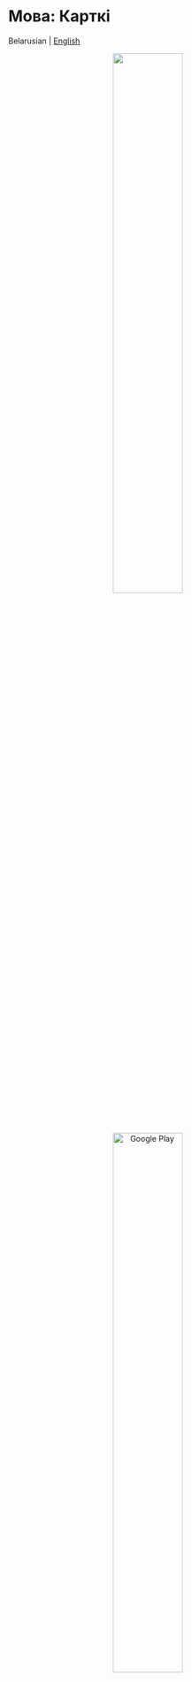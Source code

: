 # Мова: Карткі

Belarusian | [English](README_en.md)

<p align="center">
  <img src="https://github.com/andy-voz/mova-cards/assets/26454250/14c519b7-291e-449c-b17d-e21980f1713e" width="50%" height="50%"/>
  <a href="https://play.google.com/store/apps/details?id=com.skarynalabs.movacards"><img src="https://play.google.com/intl/en_us/badges/static/images/badges/be_badge_web_generic.png" alt="Google Play" width="50%" height="50%"/></a>
</p>

<details closed>
  <summary><h2>Скрыншоты</h2></summary>
  <p align="middle">
    <img src="https://github.com/andy-voz/mova-cards/assets/26454250/34b5c646-e699-401b-8f8a-4e80ff1adece" width="30%" height="30%"/>
    <img src="https://github.com/andy-voz/mova-cards/assets/26454250/759be674-833e-4d4d-bc93-c984f7692987" width="30%" height="30%"/>
  </p>
  <p align="middle">
    <img src="https://github.com/andy-voz/mova-cards/assets/26454250/a293e09b-8efc-4455-aa7b-511c246bfaae" width="30%" height="30%"/>
    <img src="https://github.com/andy-voz/mova-cards/assets/26454250/a3c06e45-e7ec-4f0e-9d7f-f63ab01d2b1e" width="30%" height="30%"/>
  </p>
  <p align="middle">
    <img src="https://github.com/andy-voz/mova-cards/assets/26454250/be83f5f8-8027-4695-b69a-4a1ba7110cb0" width="30%" height="30%"/>
  </p>
</details>

# Мэта

Дадатак распрацаваны для тых, хто хоча пашырыць свой слоўнікавы запас.

Ідэя простая: карыстальнік кожны дзень атрымлівае павядомленне з прапановай прагледзіць беларускае слова.
Для кожнага слова можна прагледзіць тлумачэнне ды пераклад на ангельскую ці рускую мовы.

# Статус

Праэкт знаходзіцца на этапе адкрытага тэставання.

Даступен для [Android](https://play.google.com/store/apps/details?id=com.skarynalabs.movacards)

# Тэхналёгіі

Дадатак распрацаваны на фрэймворку [Flutter](https://flutter.dev/).

# Падзякі

- [Movananova](https://uroki.movananova.by/) за цікавыя урокі беларускай мовы ды натхненне.
- [Verbum](https://verbum.by) за добрую калекцыю беларскіх слоўнікаў.
- [Pixabay](https://pixabay.com/) за вялікі выбар карцінак па свабоднай ліцензіі.

# Кантакты

Звязацца можна па email: skaryna.labs@gmail.com

<a href="https://www.buymeacoffee.com/skarynalabs" target="_blank"><img src="https://cdn.buymeacoffee.com/buttons/default-orange.png" alt="Buy Me A Coffee" height="25%" width="25%"></a>
